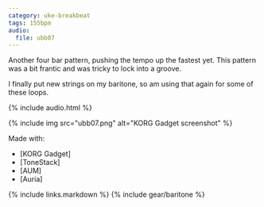 ```yaml
---
category: uke-breakbeat
tags: 155bpm
audio:
  file: ubb07
---
```

Another four bar pattern, pushing the tempo up the fastest yet. This pattern was a bit frantic and was tricky to lock into a groove.

I finally put new strings on my baritone, so am using that again for some of these loops.

{% include audio.html %}

{% include img src="ubb07.png" alt="KORG Gadget screenshot" %}

Made with:

* [KORG Gadget]
* [ToneStack]
* [AUM]
* [Auria]

{% include links.markdown %}
{% include gear/baritone %}
